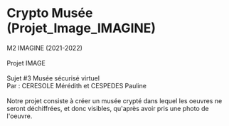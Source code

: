 # Crypto Musée (Projet_Image_IMAGINE)

M2 IMAGINE (2021-2022)<br/><br/>
Projet IMAGE<br/><br/>
Sujet #3 Musée sécurisé virtuel<br/>
Par : CERESOLE Mérédith et CESPEDES Pauline<br/>
<br/>
Notre projet consiste à créer un musée crypté dans lequel les oeuvres ne seront déchiffrées, et donc visibles, qu'après avoir pris une photo de l'oeuvre.

